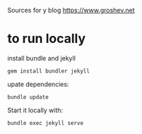 Sources for y blog https://www.groshev.net

# to run locally
install bundle and jekyll
```
gem install bundler jekyll
```

upate dependencies: 
```
bundle update
```

Start it locally with: 
```
bundle exec jekyll serve
```

